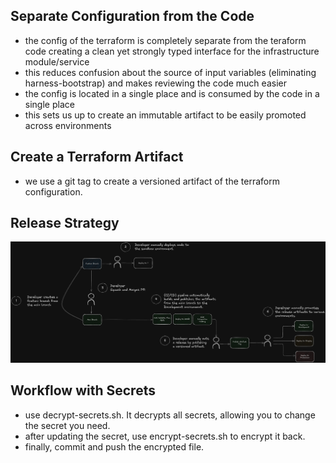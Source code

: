 ## Separate Configuration from the Code

- the config of the terraform is completely separate from the teraform code
  creating a clean yet strongly typed interface for the infrastructure
  module/service
- this reduces confusion about the source of input variables (eliminating
  harness-bootstrap) and makes reviewing the code much easier
- the config is located in a single place and is consumed by the code in a
  single place
- this sets us up to create an immutable artifact to be easily promoted across
  environments

## Create a Terraform Artifact

- we use a git tag to create a versioned artifact of the terraform
  configuration.

## Release Strategy

![ReleaseStrategy](ReleaseStrategy.png "ReleaseStrategy")


## Workflow with Secrets
- use decrypt-secrets.sh. It decrypts all secrets, allowing you to change the secret you need.
- after updating the secret, use encrypt-secrets.sh to encrypt it back.
- finally, commit and push the encrypted file.
